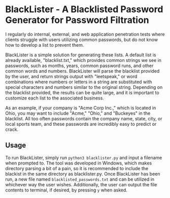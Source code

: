 # BlackLister - A Blacklisted Password Generator for Password Filtration
I regularly do internal, external, and web application penetration tests where clients struggle with users utilizing common passwords, but do not know how to develop a list to prevent them.

BlackLister is a simple solution for generating these lists. A default list is already available, "blacklist.txt," which provides common strings we see in passwords, such as months, years, common password runs, and other common words and numbers. BlackLister will parse the blacklist provided by the user, and return strings output with "leetspeak," or word combinations where numbers or letters in a string are substituted with special characters and numbers similar to the original string. Depending on the blacklist provided, the results can be quite large, and it is important to customize each list to the associated business.

As an example, if your company is "Acme Corp Inc.," which is located in Ohio, you may want to include "Acme," "Ohio," and "Buckeyes" in the blacklist. All too often passwords contain the company name, state, city, or local sports team, and these passwords are incredibly easy to predict or crack. 

## Usage
To run BlackLister, simply run `python3 blacklister.py` and input a filename when prompted to. The tool was developed in Windows, which makes directory parsing a bit of a pain, so it is recommended to include the blackist in the same directory as blacklister.py. Once BlackLister has been run, a new file named `blacklisted_passwords.txt` and can be utilized in whichever way the user wishes. Additionally, the user can output the file contents to terminal, if desired, by pressing `y` when asked.
